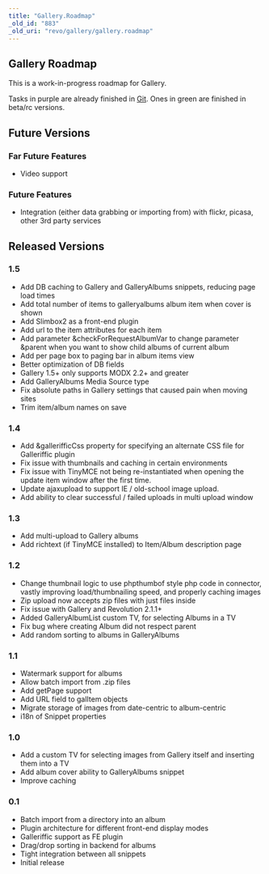 ```yaml
---
title: "Gallery.Roadmap"
_old_id: "883"
_old_uri: "revo/gallery/gallery.roadmap"
---
```


Gallery Roadmap
---------------

This is a work-in-progress roadmap for Gallery.

Tasks in purple are already finished in [Git](http://github.com/splittingred/Gallery). Ones in green are finished in beta/rc versions.

Future Versions
---------------

### Far Future Features

- Video support

### Future Features

- Integration (either data grabbing or importing from) with flickr, picasa, other 3rd party services

Released Versions
-----------------

### 1.5

- Add DB caching to Gallery and GalleryAlbums snippets, reducing page load times
- Add total number of items to galleryalbums album item when cover is shown
- Add Slimbox2 as a front-end plugin
- Add url to the item attributes for each item
- Add parameter &checkForRequestAlbumVar to change parameter &parent when you want to show child albums of current album
- Add per page box to paging bar in album items view
- Better optimization of DB fields
- Gallery 1.5+ only supports MODX 2.2+ and greater
- Add GalleryAlbums Media Source type
- Fix absolute paths in Gallery settings that caused pain when moving sites
- Trim item/album names on save

### 1.4

- Add &gallerifficCss property for specifying an alternate CSS file for Galleriffic plugin
- Fix issue with thumbnails and caching in certain environments
- Fix issue with TinyMCE not being re-instantiated when opening the update item window after the first time.
- Update ajaxupload to support IE / old-school image upload.
- Add ability to clear successful / failed uploads in multi upload window

### 1.3

- Add multi-upload to Gallery albums
- Add richtext (if TinyMCE installed) to Item/Album description page

### 1.2

- Change thumbnail logic to use phpthumbof style php code in connector, vastly improving load/thumbnailing speed, and properly caching images
- Zip upload now accepts zip files with just files inside
- Fix issue with Gallery and Revolution 2.1.1+
- Added GalleryAlbumList custom TV, for selecting Albums in a TV
- Fix bug where creating Album did not respect parent
- Add random sorting to albums in GalleryAlbums

### 1.1

- Watermark support for albums
- Allow batch import from .zip files
- Add getPage support
- Add URL field to galItem objects
- Migrate storage of images from date-centric to album-centric
- i18n of Snippet properties

### 1.0

- Add a custom TV for selecting images from Gallery itself and inserting them into a TV
- Add album cover ability to GalleryAlbums snippet
- Improve caching

### 0.1

- Batch import from a directory into an album
- Plugin architecture for different front-end display modes
- Galleriffic support as FE plugin
- Drag/drop sorting in backend for albums
- Tight integration between all snippets
- Initial release